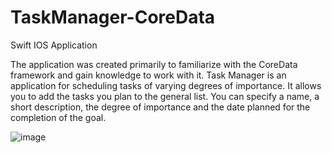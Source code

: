 # TaskManager-CoreData
Swift IOS Application

The application was created primarily to familiarize with the CoreData framework and gain knowledge to work with it. 
Task Manager is an application for scheduling tasks of varying degrees of importance. It allows you to add the tasks you plan to the general list. You can specify a name, a short description, the degree of importance and the date planned for the completion of the goal.

![image](https://user-images.githubusercontent.com/81229461/153763085-a6155b74-ab99-429d-b4aa-cfa7fda14dd8.png)
